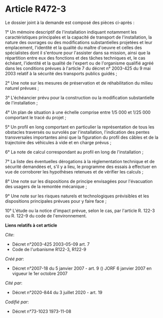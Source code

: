# Article R472-3

Le dossier joint à la demande est composé des pièces ci-après :

1° Un mémoire descriptif de l'installation indiquant notamment les caractéristiques principales et la capacité de transport
de l'installation, la nature des ouvrages ou des modifications substantielles projetées et leur emplacement, l'identité et la
qualité du maître d'oeuvre et celles des spécialistes dont il s'entoure pour l'assister dans sa mission, ainsi que la
répartition entre eux des fonctions et des tâches techniques et, le cas échéant, l'identité et la qualité de l'expert ou de
l'organisme qualifié agréé dans les conditions prévues à l'article 7 du décret n° 2003-425 du 9 mai 2003 relatif à la
sécurité des transports publics guidés ;

2° Une note sur les mesures de préservation et de réhabilitation du milieu naturel prévues ;

3° L'échéancier prévu pour la construction ou la modification substantielle de l'installation ;

4° Un plan de situation à une échelle comprise entre 1/5 000 et 1/25 000 comportant le tracé du projet ;

5° Un profil en long comportant en particulier la représentation de tous les obstacles traversés ou survolés par
l'installation, l'indication des pentes transversales importantes ainsi que la figuration du profil des câbles et de la
trajectoire des véhicules à vide et en charge prévus ;

6° La note de calcul correspondant au profil en long de l'installation ;

7° La liste des éventuelles dérogations à la réglementation technique et de sécurité demandées et, s'il y a lieu, le
programme des essais à effectuer en vue de corroborer les hypothèses retenues et de vérifier les calculs ;

8° Une note sur les dispositions de principe envisagées pour l'évacuation des usagers de la remontée mécanique ;

9° Une note sur les risques naturels et technologiques prévisibles et les dispositions principales prévues pour y faire
face ;

10° L'étude ou la notice d'impact prévue, selon le cas, par l'article R. 122-3 ou R. 122-9 du code de l'environnement.

**Liens relatifs à cet article**

_Cite_:

  - Décret n°2003-425 2003-05-09 art. 7
  - Code de l'urbanisme R122-3, R122-9

_Créé par_:

  - Décret n°2007-18 du 5 janvier 2007 - art. 9 () JORF 6 janvier 2007 en vigueur le 1er octobre 2007

_Cité par_:

  - Décret n°2020-844 du 3 juillet 2020 - art. 19

_Codifié par_:

  - Décret n°73-1023 1973-11-08
